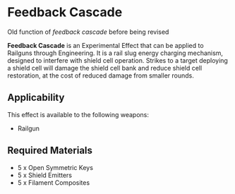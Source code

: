 # Feedback Cascade
Old function of *feedback cascade* before being revised
 		 	 

**Feedback Cascade** is an Experimental Effect that can be applied to Railguns through Engineering. It is a rail slug energy charging mechanism, designed to interfere with shield cell operation. Strikes to a target deploying a shield cell will damage the shield cell bank and reduce shield cell restoration, at the cost of reduced damage from smaller rounds.

## Applicability

This effect is available to the following weapons:

- Railgun

## Required Materials

- 5 x Open Symmetric Keys
- 5 x Shield Emitters
- 5 x Filament Composites